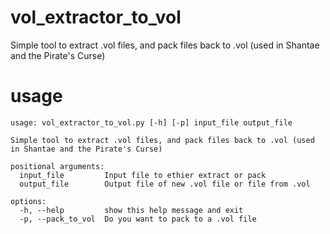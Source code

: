 # vol_extractor_to_vol
Simple tool to extract .vol files, and pack files back to .vol (used in Shantae and the Pirate's Curse)

# usage
```
usage: vol_extractor_to_vol.py [-h] [-p] input_file output_file

Simple tool to extract .vol files, and pack files back to .vol (used in Shantae and the Pirate's Curse)

positional arguments:
  input_file         Input file to ethier extract or pack
  output_file        Output file of new .vol file or file from .vol

options:
  -h, --help         show this help message and exit
  -p, --pack_to_vol  Do you want to pack to a .vol file
```
